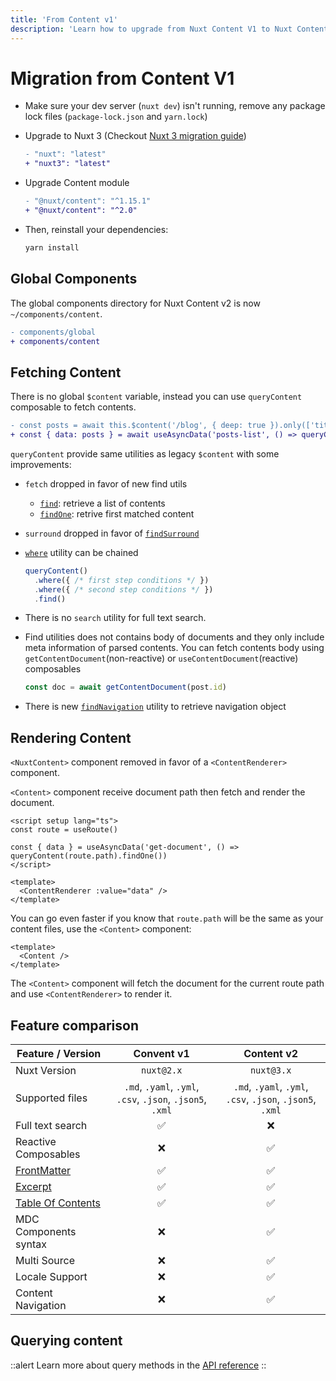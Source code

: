 ```yaml
---
title: 'From Content v1'
description: 'Learn how to upgrade from Nuxt Content V1 to Nuxt Content V2 for Nuxt 3.'
---
```


# Migration from Content V1

- Make sure your dev server (`nuxt dev`) isn't running, remove any package lock files (`package-lock.json` and `yarn.lock`)

- Upgrade to Nuxt 3 (Checkout [Nuxt 3 migration guide](https://v3.nuxtjs.org/getting-started/migration))

  ```diff
  - "nuxt": "latest"
  + "nuxt3": "latest"
  ```

- Upgrade Content module

  ```diff
  - "@nuxt/content": "^1.15.1"
  + "@nuxt/content": "^2.0"
  ```

- Then, reinstall your dependencies:

  ```bash
  yarn install
  ```

## Global Components

The global components directory for Nuxt Content v2 is now `~/components/content`.

```diff
- components/global
+ components/content
```

## Fetching Content

There is no global `$content` variable, instead you can use `queryContent` composable to fetch contents.

```diff
- const posts = await this.$content('/blog', { deep: true }).only(['title']).fetch()
+ const { data: posts } = await useAsyncData('posts-list', () => queryContent('/blog').only(['title']).find())
```

`queryContent` provide same utilities as legacy `$content` with some improvements:

- `fetch` dropped in favor of new find utils
  - [`find`](/api/query-content#find): retrieve a list of contents
  - [`findOne`](/api/query-content#findOne): retrive first matched content
- `surround` dropped in favor of [`findSurround`](/api/query-content#findSurround)
- [`where`](/api/query-content#where) utility can be chained

  ```ts
  queryContent()
    .where({ /* first step conditions */ })
    .where({ /* second step conditions */ })
    .find()
  ```

- There is no `search` utility for full text search.
- Find utilities does not contains body of documents and they only include meta information of parsed contents. You can fetch contents body using `getContentDocument`(non-reactive) or `useContentDocument`(reactive) composables

  ```js
  const doc = await getContentDocument(post.id)
  ```

- There is new [`findNavigation`](/api/query-content#findnavigation) utility to retrieve navigation object

## Rendering Content

`<NuxtContent>` component removed in favor of a `<ContentRenderer>` component.

`<Content>` component receive document path then fetch and render the document.

```vue
<script setup lang="ts">
const route = useRoute()

const { data } = useAsyncData('get-document', () => queryContent(route.path).findOne())
</script>

<template>
  <ContentRenderer :value="data" />
</template>
```

You can go even faster if you know that `route.path` will be the same as your content files, use the `<Content>` component:

```vue
<template>
  <Content />
</template>
```

The `<Content>` component will fetch the document for the current route path and use `<ContentRenderer>` to render it.

## Feature comparison

| Feature / Version | Convent v1 | Content v2 |
| ----------------- | :--------: | :--------: |
| Nuxt Version      | `nuxt@2.x` | `nuxt@3.x` | 
| Supported files   |  `.md`, `.yaml`, `.yml`, `.csv`, `.json`, `.json5`, `.xml` | `.md`, `.yaml`, `.yml`, `.csv`, `.json`, `.json5`, `.xml` |
| Full text search  | ✅         | ❌          |
| Reactive Composables |  ❌  |  ✅  |
| [FrontMatter](/guide/writing-content/front-matter) | ✅ |  ✅ |
| [Excerpt](https://content.nuxtjs.org/writing#excerpt) |  ✅  |  ✅  |
| [Table Of Contents](https://content.nuxtjs.org/writing#table-of-contents) |  ✅  |  ✅  |
| MDC Components syntax |  ❌  |  ✅  |
| Multi Source          |  ❌  |  ✅  |
| Locale Support        |  ❌  |  ✅  |
| Content Navigation    |  ❌  |  ✅  |

## Querying content

::alert
Learn more about query methods in the [API reference](/api/query-content)
::
